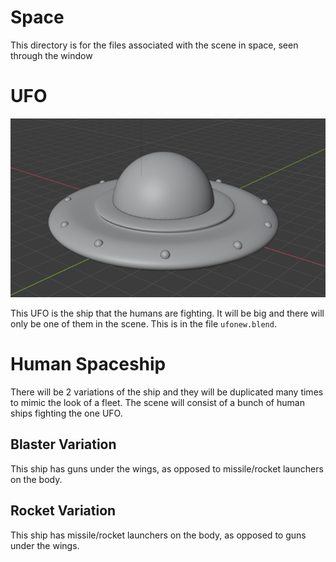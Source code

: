 # Space

This directory is for the files associated with the scene in space, seen through the window

# UFO
![UFO](UFO.PNG)

This UFO is the ship that the humans are fighting. It will be big and there will only be one of them in the scene. This is in the file `ufonew.blend`.

# Human Spaceship
There will be 2 variations of the ship and they will be duplicated many times to mimic the look of a fleet. The scene will consist of a bunch of human ships fighting the one UFO.

## Blaster Variation

This ship has guns under the wings, as opposed to missile/rocket launchers on the body.

## Rocket Variation

This ship has missile/rocket launchers on the body, as opposed to guns under the wings.
